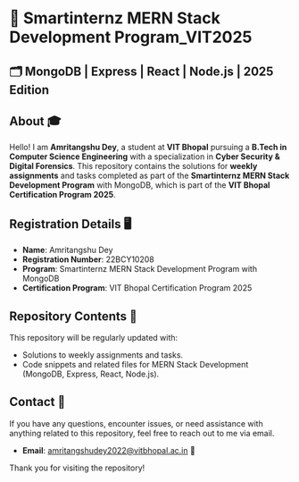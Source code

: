 # 🌟 Smartinternz MERN Stack Development Program_VIT2025

## 🗂 MongoDB | Express | React | Node.js | 2025 Edition

## About 🎓
Hello! I am **Amritangshu Dey**, a student at **VIT Bhopal** pursuing a **B.Tech in Computer Science Engineering** with a specialization in **Cyber Security & Digital Forensics**. This repository contains the solutions for **weekly assignments** and tasks completed as part of the **Smartinternz MERN Stack Development Program** with MongoDB, which is part of the **VIT Bhopal Certification Program 2025**.

## Registration Details 🖥️
- **Name**: Amritangshu Dey 
- **Registration Number**: 22BCY10208 
- **Program**: Smartinternz MERN Stack Development Program with MongoDB 
- **Certification Program**: VIT Bhopal Certification Program 2025 

## Repository Contents 🚀
This repository will be regularly updated with:
- Solutions to weekly assignments and tasks.
- Code snippets and related files for MERN Stack Development (MongoDB, Express, React, Node.js).

## Contact 📝
If you have any questions, encounter issues, or need assistance with anything related to this repository, feel free to reach out to me via email.

- **Email**: amritangshudey2022@vitbhopal.ac.in 📧

Thank you for visiting the repository! 

